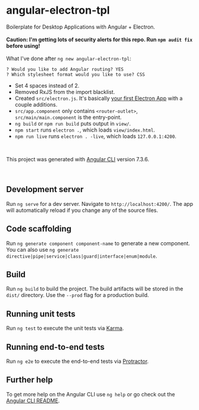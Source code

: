 # angular-electron-tpl

Boilerplate for Desktop Applications with Angular + Electron. 
<br> <br>
<b>Caution: I'm getting lots of security alerts for this repo. Run ```npm audit fix``` before using!</b>
<br> <br>
What I've done after ```ng new angular-electron-tpl```: 

```
? Would you like to add Angular routing? YES
? Which stylesheet format would you like to use? CSS
```
* Set 4 spaces instead of 2.
* Removed RxJS from the import blacklist.
* Created ```src/electron.js```. It's basically [your first Electron App](https://electronjs.org/docs/tutorial/first-app#electron-development-in-a-nutshell) with a couple additions.
* ```src/app.component``` only contains ```<router-outlet>```, ```src/main/main.component``` is the entry-point.
* ```ng build``` or ```npm run build``` puts output in ```view/```.
* ```npm start``` runs ```electron .```, which loads ```view/index.html```.
* ```npm run live``` runs ```electron . -live```, which loads ```127.0.0.1:4200```.
<br> 

This project was generated with [Angular CLI](https://github.com/angular/angular-cli) version 7.3.6.

<br>

## Development server

Run `ng serve` for a dev server. Navigate to `http://localhost:4200/`. The app will automatically reload if you change any of the source files.

## Code scaffolding

Run `ng generate component component-name` to generate a new component. You can also use `ng generate directive|pipe|service|class|guard|interface|enum|module`.

## Build

Run `ng build` to build the project. The build artifacts will be stored in the `dist/` directory. Use the `--prod` flag for a production build.

## Running unit tests

Run `ng test` to execute the unit tests via [Karma](https://karma-runner.github.io).

## Running end-to-end tests

Run `ng e2e` to execute the end-to-end tests via [Protractor](http://www.protractortest.org/).

## Further help

To get more help on the Angular CLI use `ng help` or go check out the [Angular CLI README](https://github.com/angular/angular-cli/blob/master/README.md).
